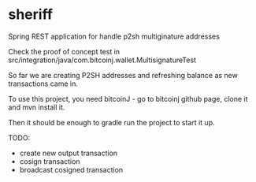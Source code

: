 sheriff
=======

Spring REST application for handle p2sh multiginature addresses


Check the proof of concept test in  src/integration/java/com.bitcoinj.wallet.MultisignatureTest

So far we are creating P2SH addresses and refreshing balance as new transactions came in.
 

To use this project, you need bitcoinJ - go to bitcoinj github page, clone it and mvn install it. 

Then it should be enough to gradle run the project to start it up.
 
TODO:
* create new output transaction
* cosign transaction
* broadcast cosigned transaction
